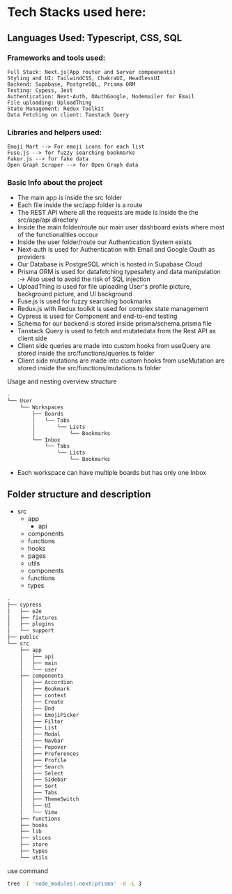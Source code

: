# Tech Stacks used here:

## Languages Used: Typescript, CSS, SQL

### Frameworks and tools used:

    Full Stack: Next.js(App router and Server compoenents)
    Styling and UI: TailwindCSS, ChakraUI, HeadlessUI
    Backend: Supabase, PostgreSQL, Prisma ORM
    Testing: Cypess, Jest
    Authentication: Next-Auth, OAuthGoogle, Nodemailer for Email
    File uploading: UploadThing
    State Management: Redux Toolkit
    Data Fetching on client: Tanstack Query

### Libraries and helpers used:

    Emoji Mart --> For emoji icons for each list
    Fuse.js --> for fuzzy searching bookmarks
    Faker.js --> for fake data
    Open Graph Scraper --> for Open Graph data

### Basic Info about the project

- The main app is inside the src folder
- Each file inside the src/app folder is a route
- The REST API where all the requests are made is inside the the src/app/api
  directory
- Inside the main folder/route our main user dashboard exists where most of the
  functionalities occour
- Inside the user folder/route our Authentication System exists
- Next-auth is used for Authentication with Email and Google Oauth as providers
- Our Database is PostgreSQL which is hosted in Supabase Cloud
- Prisma ORM is used for datafetching typesafety and data manipulation :-> Also
  used to avoid the risk of SQL injection
- UploadThing is used for file uploading User's profile picture, background
  picture, and UI background
- Fuse.js is used for fuzzy searching bookmarks
- Redux.js with Redux toolkit is used for complex state management
- Cypress is used for Component and end-to-end testing
- Schema for our backend is stored inside prisma/schema.prisma file
- Tanstack Query is used to fetch and mutatedata from the Rest API as client
  side
- Client side queries are made into custom hooks from useQuery are stored inside
  the src/functions/queries.ts folder
- Client side mutations are made into custom hooks from useMutation are stored
  inside the src/functions/mutations.ts folder

Usage and nesting overview structure

```bash
.
└── User
    └── Workspaces
        ├── Boards
        │   └── Tabs
        │       └── Lists
        │           └── Bookmarks
        └── Inbox
            └── Tabs
                └── Lists
                    └── Bookmarks
```

* Each workspace can have multiple boards but has only one Inbox


## Folder structure and description

- src
  - app
    - api
  - components
  - functions
  - hooks
  - pages
  - utils
  - components
  - functions
  - types

```bash
.
├── cypress
│   ├── e2e
│   ├── fixtures
│   ├── plugins
│   └── support
├── public
└── src
    ├── app
    │   ├── api
    │   ├── main
    │   └── user
    ├── components
    │   ├── Accordion
    │   ├── Bookmark
    │   ├── context
    │   ├── Create
    │   ├── Dnd
    │   ├── EmojiPicker
    │   ├── Filter
    │   ├── List
    │   ├── Modal
    │   ├── Navbar
    │   ├── Popover
    │   ├── Preferences
    │   ├── Profile
    │   ├── Search
    │   ├── Select
    │   ├── Sidebar
    │   ├── Sort
    │   ├── Tabs
    │   ├── ThemeSwitch
    │   ├── UI
    │   └── View
    ├── functions
    ├── hooks
    ├── lib
    ├── slices
    ├── store
    ├── types
    └── utils
```

use command

```bash
tree -I 'node_modules|.next|prisma' -d -L 3
```
